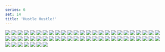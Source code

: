 ```yaml
---
series: 6
set: 14
title: 'Hustle Hustle!'
---
```


![](../../../../assets/great/part-14/great392.jpg)
![](../../../../assets/great/part-14/great393.jpg)
![](../../../../assets/great/part-14/great394.jpg)
![](../../../../assets/great/part-14/great395.jpg)
![](../../../../assets/great/part-14/great396.jpg)
![](../../../../assets/great/part-14/great397.jpg)
![](../../../../assets/great/part-14/great398.jpg)
![](../../../../assets/great/part-14/great399.jpg)
![](../../../../assets/great/part-14/great400.jpg)
![](../../../../assets/great/part-14/great401.jpg)
![](../../../../assets/great/part-14/great402.jpg)
![](../../../../assets/great/part-14/great403.jpg)
![](../../../../assets/great/part-14/great404.jpg)
![](../../../../assets/great/part-14/great405.jpg)
![](../../../../assets/great/part-14/great406.jpg)
![](../../../../assets/great/part-14/great407.jpg)
![](../../../../assets/great/part-14/great408.jpg)
![](../../../../assets/great/part-14/great409.jpg)
![](../../../../assets/great/part-14/great410.jpg)
![](../../../../assets/great/part-14/great411.jpg)
![](../../../../assets/great/part-14/great412.jpg)
![](../../../../assets/great/part-14/great413.jpg)
![](../../../../assets/great/part-14/great414.jpg)
![](../../../../assets/great/part-14/great415.jpg)
![](../../../../assets/great/part-14/great416.jpg)
![](../../../../assets/great/part-14/great417.jpg)
![](../../../../assets/great/part-14/great418.jpg)
![](../../../../assets/great/part-14/great419.jpg)
![](../../../../assets/great/part-14/great420.jpg)
![](../../../../assets/great/part-14/great421.jpg)
![](../../../../assets/great/part-14/great422.jpg)
![](../../../../assets/great/part-14/great423.jpg)
![](../../../../assets/great/part-14/great424.jpg)
![](../../../../assets/great/part-14/great425.jpg)
![](../../../../assets/great/part-14/great426.jpg)
![](../../../../assets/great/part-14/great427.jpg)
![](../../../../assets/great/part-14/great428.jpg)
![](../../../../assets/great/part-14/great429.jpg)
![](../../../../assets/great/part-14/great430.jpg)
![](../../../../assets/great/part-14/great431.jpg)
![](../../../../assets/great/part-14/great432.jpg)
![](../../../../assets/great/part-14/great433.jpg)
![](../../../../assets/great/part-14/great434.jpg)
![](../../../../assets/great/part-14/great435.jpg)
![](../../../../assets/great/part-14/great436.jpg)
![](../../../../assets/great/part-14/great437.jpg)
![](../../../../assets/great/part-14/great438.jpg)
![](../../../../assets/great/part-14/great439.jpg)
![](../../../../assets/great/part-14/great440.jpg)
![](../../../../assets/great/part-14/great441.jpg)
![](../../../../assets/great/part-14/great442.jpg)
![](../../../../assets/great/part-14/great443.jpg)
![](../../../../assets/great/part-14/great444.jpg)
![](../../../../assets/great/part-14/great445.jpg)
![](../../../../assets/great/part-14/great446.jpg)
![](../../../../assets/great/part-14/great447.jpg)
![](../../../../assets/great/part-14/great448.jpg)